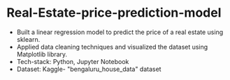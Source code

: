 # Real-Estate-price-prediction-model
* Built a linear regression model to predict the price of a real estate using sklearn.
* Applied data cleaning techniques and visualized the dataset using  Matplotlib library.
* Tech-stack: Python, Jupyter Notebook
* Dataset: Kaggle- "bengaluru_house_data" dataset
